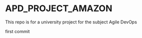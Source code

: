 # APD_PROJECT_AMAZON
This repo is for a university project for the subject Agile DevOps

first commit
